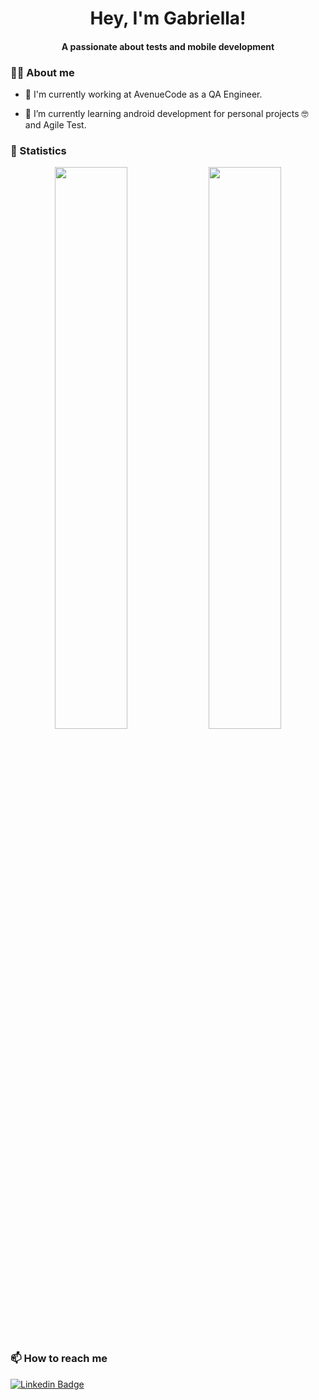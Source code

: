 <h1 align="center"> Hey, I'm Gabriella! </h1>
<h4 align="center"> A passionate about tests and mobile development </h4>


### 👩‍💻 About me
- 🔭 I'm currently working at AvenueCode as a QA Engineer.

- 🌱 I’m currently learning android development for personal projects 🤓 and Agile Test.

<!-- 
### 💻 Tech stack
-->

### 🤟 Statistics
<p align="center">
  <img width="48%" src="https://github-readme-stats.vercel.app/api?username=ohgabriella&show_icons=true&theme=buefy" />
  <img width="48%" src="https://github-readme-streak-stats.herokuapp.com/?user=ohgabriella&theme=buefy" />
</p>

### 📫 How to reach me

[![Linkedin Badge](https://img.shields.io/badge/-LinkedIn-blue?style=flat-square&logo=Linkedin&logoColor=white&link=https://www.linkedin.com/in/gabriellabarreto/)](https://www.linkedin.com/in/gabriellabarreto/)